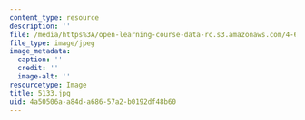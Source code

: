 ```yaml
---
content_type: resource
description: ''
file: /media/https%3A/open-learning-course-data-rc.s3.amazonaws.com/4-614-religious-architecture-and-islamic-cultures-fall-2002/4a50506aa84da68657a2b0192df48b60_5133.jpg
file_type: image/jpeg
image_metadata:
  caption: ''
  credit: ''
  image-alt: ''
resourcetype: Image
title: 5133.jpg
uid: 4a50506a-a84d-a686-57a2-b0192df48b60
---
```

